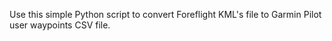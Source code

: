 Use this simple Python script to convert Foreflight KML's file to Garmin Pilot user waypoints CSV file.
